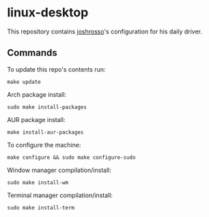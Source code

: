 # linux-desktop

This repository contains [joshrosso](https://twitter.com/joshrosso)'s
configuration for his daily driver.

## Commands

To update this repo's contents run:

```
make update
```

Arch package install:

```
sudo make install-packages
```

AUR package install:

```
make install-aur-packages
```

To configure the machine:

```
make configure && sudo make configure-sudo
```

Window manager compilation/install:

```
sudo make install-wm
```

Terminal manager compilation/install:

```
sudo make install-term
```
